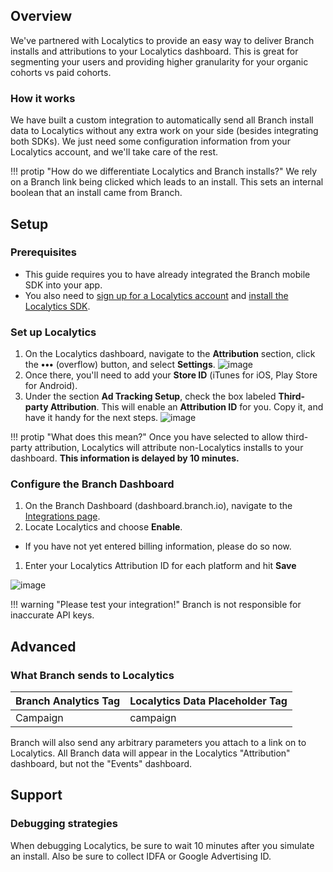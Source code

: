 ## Overview

We've partnered with Localytics to provide an easy way to deliver Branch installs and attributions to your Localytics dashboard. This is great for segmenting your users and providing higher granularity for your organic cohorts vs paid cohorts.

### How it works

We have built a custom integration to automatically send all Branch install data to Localytics without any extra work on your side (besides integrating both SDKs). We just need some configuration information from your Localytics account, and we'll take care of the rest.

!!! protip "How do we differentiate Localytics and Branch installs?"
    We rely on a Branch link being clicked which leads to an install. This sets an internal boolean that an install came from Branch.

## Setup

### Prerequisites

- This guide requires you to have already integrated the Branch mobile SDK into your app.
- You also need to [sign up for a Localytics account](https://www.localytics.com/free-trial-signup/) and [install the Localytics SDK](http://docs.localytics.com/).

### Set up Localytics

1. On the Localytics dashboard, navigate to the **Attribution** section, click the **•••** (overflow) button, and select **Settings**.
![image](/_assets/img/pages/integrations/localytics/localytics-more.png)
1. Once there, you'll need to add your **Store ID** (iTunes for iOS, Play Store for Android).
1. Under the section **Ad Tracking Setup**, check the box labeled **Third-party Attribution**. This will enable an **Attribution ID** for you. Copy it, and have it handy for the next steps.
![image](/_assets/img/pages/integrations/localytics/localytics-attr-settings.png)

!!! protip "What does this mean?"
    Once you have selected to allow third-party attribution, Localytics will attribute non-Localytics installs to your dashboard. **This information is delayed by 10 minutes.**



### Configure the Branch Dashboard

1. On the Branch Dashboard (dashboard.branch.io), navigate to the [Integrations page](https://dashboard.branch.io/integrations).
1. Locate Localytics and choose **Enable**.
  * If you have not yet entered billing information, please do so now.
1. Enter your Localytics Attribution ID for each platform and hit **Save**

![image](/_assets/img/pages/integrations/localytics/enable-localytics-integration.png)

!!! warning "Please test your integration!"
    Branch is not responsible for inaccurate API keys.

## Advanced

### What Branch sends to Localytics

Branch Analytics Tag | Localytics Data Placeholder Tag
--- | ---
Campaign | campaign

Branch will also send any arbitrary parameters you attach to a link on to Localytics.  All Branch data will appear in the Localytics "Attribution" dashboard, but not the "Events" dashboard.

## Support

### Debugging strategies

When debugging Localytics, be sure to wait 10 minutes after you simulate an install. Also be sure to collect IDFA or Google Advertising ID.
